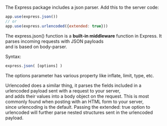 The Express package includes a json parser. Add this to the server code:  
``` javascript
app.use(express.json())
// or  
app.use(express.urlencoded({extended: true}))
```

The express.json() function is a **built-in middleware** function in Express. It parses incoming requests with JSON payloads  
and is based on body-parser.

Syntax:  
``` javascript
express.json( [options] )
``` 
The options parameter has various property like inflate, limit, type, etc.

Urlencoded does a similar thing, it parses the fields included in a urlencoded payload sent with a request to your server,  
and adds their values into a body object on the request. This is most commonly found when posting with an HTML form to your server,  
since urlencoding is the default. Passing the extended: true option to urlencoded will further parse nested structures sent in the urlencoded payload.